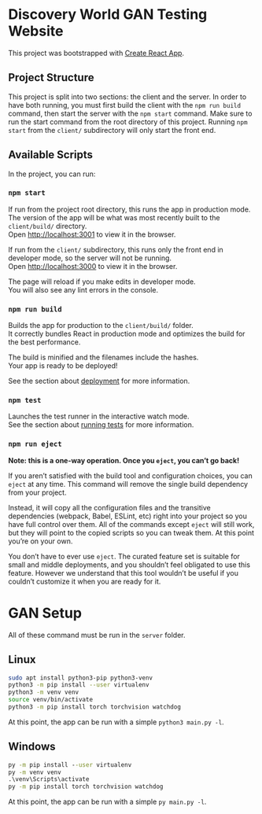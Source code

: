 # Discovery World GAN Testing Website

This project was bootstrapped with [Create React App](https://github.com/facebook/create-react-app).

## Project Structure

This project is split into two sections: the client and the server. In order to have both running, you must first build
the client with the `npm run build` command, then start the server with the `npm start` command. Make sure to run the 
start command from the root directory of this project. Running `npm start` from the `client/` subdirectory will only
start the front end.

## Available Scripts

In the project, you can run:

### `npm start`

If run from the project root directory, this runs the app in production mode.\
The version of the app will be what was most recently built to the `client/build/` directory.\
Open [http://localhost:3001](http://localhost:3001) to view it in the browser.

If run from the `client/` subdirectory, this runs only the front end in developer mode, so the server will not be running.\
Open [http://localhost:3000](http://localhost:3000) to view it in the browser.

The page will reload if you make edits in developer mode.\
You will also see any lint errors in the console.

### `npm run build`

Builds the app for production to the `client/build/` folder.\
It correctly bundles React in production mode and optimizes the build for the best performance.

The build is minified and the filenames include the hashes.\
Your app is ready to be deployed!

See the section about [deployment](https://facebook.github.io/create-react-app/docs/deployment) for more information.

### `npm test`

Launches the test runner in the interactive watch mode.\
See the section about [running tests](https://facebook.github.io/create-react-app/docs/running-tests) for more information.

### `npm run eject`

**Note: this is a one-way operation. Once you `eject`, you can’t go back!**

If you aren’t satisfied with the build tool and configuration choices, you can `eject` at any time. This command will remove the single build dependency from your project.

Instead, it will copy all the configuration files and the transitive dependencies (webpack, Babel, ESLint, etc) right into your project so you have full control over them. All of the commands except `eject` will still work, but they will point to the copied scripts so you can tweak them. At this point you’re on your own.

You don’t have to ever use `eject`. The curated feature set is suitable for small and middle deployments, and you shouldn’t feel obligated to use this feature. However we understand that this tool wouldn’t be useful if you couldn’t customize it when you are ready for it.

# GAN Setup

All of these command must be run in the `server` folder.

## Linux

```bash
sudo apt install python3-pip python3-venv
python3 -m pip install --user virtualenv
python3 -m venv venv
source venv/bin/activate
python3 -m pip install torch torchvision watchdog
```

At this point, the app can be run with a simple `python3 main.py -l`.

## Windows

```cmd
py -m pip install --user virtualenv
py -m venv venv
.\venv\Scripts\activate
py -m pip install torch torchvision watchdog
```

At this point, the app can be run with a simple `py main.py -l`.
